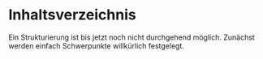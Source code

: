 # Inhaltsverzeichnis
Ein Strukturierung ist bis jetzt noch nicht durchgehend möglich. Zunächst werden einfach Schwerpunkte willkürlich festgelegt.
